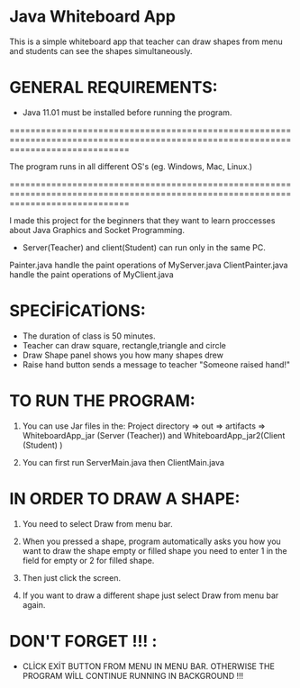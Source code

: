 # Java Whiteboard App

This is a simple whiteboard app that teacher can draw shapes from menu and students can see the shapes simultaneously.

# GENERAL REQUIREMENTS:

* Java 11.01 must be installed before running the program.

===================================================================================================================================

The program runs in all different OS's (eg. Windows, Mac, Linux.)

===================================================================================================================================

I made this project for the beginners that they want to learn proccesses about Java Graphics and Socket Programming. 

* Server(Teacher) and client(Student) can run only in the same PC.

Painter.java handle the paint operations of MyServer.java
ClientPainter.java handle the paint operations of MyClient.java


# SPECİFİCATİONS: 

* The duration of class is 50 minutes.
* Teacher can draw square, rectangle,triangle and circle
* Draw Shape panel shows you how many shapes drew
* Raise hand button sends a message to teacher "Someone raised hand!"


# TO RUN THE PROGRAM:

1. You can use Jar files in the: Project directory => out => artifacts => WhiteboardApp_jar (Server (Teacher)) and WhiteboardApp_jar2(Client (Student) ) 

2. You can first run ServerMain.java then ClientMain.java


# IN ORDER TO DRAW A SHAPE:

1. You need to select Draw from menu bar.

2. When you pressed a shape, program automatically asks you how you want to draw the shape
   empty or filled shape you need to enter 1 in the field for empty or 2 for filled shape.

3. Then just click the screen.

4. If you want to draw a different shape just select Draw from menu bar again.


# DON'T FORGET !!! :

* CLİCK EXİT BUTTON FROM MENU IN MENU BAR. OTHERWISE THE PROGRAM WİLL CONTINUE RUNNING IN BACKGROUND !!!
